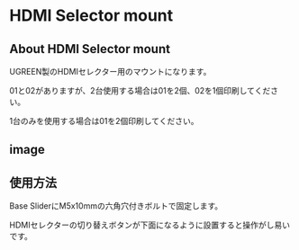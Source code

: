 # HDMI Selector mount

## About HDMI Selector mount

UGREEN製のHDMIセレクター用のマウントになります。

01と02がありますが、2台使用する場合は01を2個、02を1個印刷してください。

1台のみを使用する場合は01を2個印刷してください。

## image

<!-- <img src="./img/stl_image.png" width="500"> -->

<!-- <img src="./img/IMG_7607.JPG" width="500"><img src="./img/IMG_7608.JPG" width="500"> -->

## 使用方法

Base SliderにM5x10mmの六角穴付きボルトで固定します。

HDMIセレクターの切り替えボタンが下面になるように設置すると操作がし易いです。